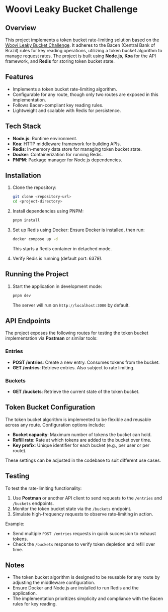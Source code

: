 
# Woovi Leaky Bucket Challenge

## Overview
This project implements a token bucket rate-limiting solution based on the [Woovi Leaky Bucket Challenge](https://github.com/woovibr/jobs/blob/main/challenges/woovi-leaky-bucket-challenge.md). It adheres to the Bacen (Central Bank of Brazil) rules for key reading operations, utilizing a token bucket algorithm to manage request rates. The project is built using **Node.js**, **Koa** for the API framework, and **Redis** for storing token bucket state.

## Features
- Implements a token bucket rate-limiting algorithm.
- Configurable for any route, though only two routes are exposed in this implementation.
- Follows Bacen-compliant key reading rules.
- Lightweight and scalable with Redis for persistence.

## Tech Stack
- **Node.js**: Runtime environment.
- **Koa**: HTTP middleware framework for building APIs.
- **Redis**: In-memory data store for managing token bucket state.
- **Docker**: Containerization for running Redis.
- **PNPM**: Package manager for Node.js dependencies.

## Installation
1. Clone the repository:
   ```bash
   git clone <repository-url>
   cd <project-directory>
   ```

2. Install dependencies using PNPM:
   ```bash
   pnpm install
   ```

3. Set up Redis using Docker:
   Ensure Docker is installed, then run:
   ```bash
   docker compose up -d
   ```
   This starts a Redis container in detached mode.

4. Verify Redis is running (default port: 6379).

## Running the Project
1. Start the application in development mode:
   ```bash
   pnpm dev
   ```
   The server will run on `http://localhost:3000` by default.

## API Endpoints
The project exposes the following routes for testing the token bucket implementation via **Postman** or similar tools:

### Entries
- **POST /entries**: Create a new entry. Consumes tokens from the bucket.
- **GET /entries**: Retrieve entries. Also subject to rate limiting.

### Buckets
- **GET /buckets**: Retrieve the current state of the token bucket.

## Token Bucket Configuration
The token bucket algorithm is implemented to be flexible and reusable across any route. Configuration options include:
- **Bucket capacity**: Maximum number of tokens the bucket can hold.
- **Refill rate**: Rate at which tokens are added to the bucket over time.
- **Key prefix**: Unique identifier for each bucket (e.g., per user or per route).

These settings can be adjusted in the codebase to suit different use cases.

## Testing
To test the rate-limiting functionality:
1. Use **Postman** or another API client to send requests to the `/entries` and `/buckets` endpoints.
2. Monitor the token bucket state via the `/buckets` endpoint.
3. Simulate high-frequency requests to observe rate-limiting in action.

Example:
- Send multiple `POST /entries` requests in quick succession to exhaust tokens.
- Check the `/buckets` response to verify token depletion and refill over time.

## Notes
- The token bucket algorithm is designed to be reusable for any route by adjusting the middleware configuration.
- Ensure Docker and Node.js are installed to run Redis and the application.
- The implementation prioritizes simplicity and compliance with the Bacen rules for key reading.

